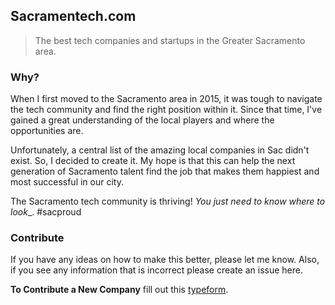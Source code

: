 ## Sacramentech.com

> The best tech companies and startups in the Greater Sacramento area.

### Why?

When I first moved to the Sacramento area in 2015, it was tough to navigate the tech community and find the right position within it. Since that time, I've gained a great understanding of the local players and where the opportunities are.

Unfortunately, a central list of the amazing local companies in Sac didn't exist. So, I decided to create it. My hope is that this can help the next generation of Sacramento talent find the job that makes them happiest and most successful in our city.

The Sacramento tech community is thriving! _You just need to know where to look__. #sacproud

### Contribute
If you have any ideas on how to make this better, please let me know. Also, if you see any information that is incorrect please create an issue here.

**To Contribute a New Company** fill out this [typeform](https://raysensenbach.typeform.com/to/F26EUm).
